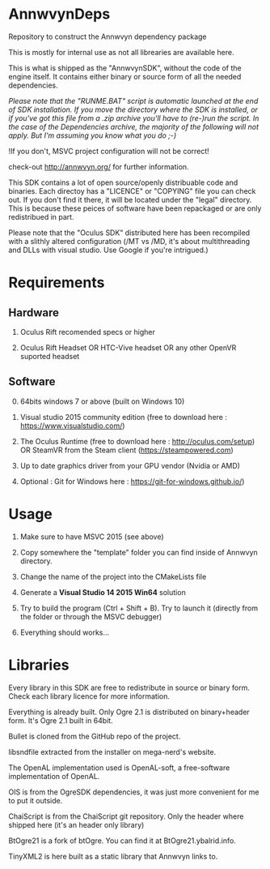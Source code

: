# AnnwvynDeps
Repository to construct the Annwvyn dependency package

This is mostly for internal use as not all librearies are available here.

This is what is shipped as the "AnnwvynSDK", without the code of the engine itself. It contains either binary or source form of all the needed dependencies.

*Please note that the "RUNME.BAT" script is automatic launched at the end of SDK installation. If you move the directory where the SDK is installed, or if you've got this file from a .zip archive you'll have to (re-)run the script. In the case of the Dependencies archive, the majority of the following will not apply. But I'm assuming you know what you do ;-)*

!If you don't, MSVC project configuration will not be correct!

check-out http://annwvyn.org/ for further information.

This SDK contains a lot of open source/openly distribuable code and binaries. Each directoy has a "LICENCE" or "COPYING" file you can check out. 
If you don't find it there, it will be located under the "legal" directory. This is because these peices of software have been repackaged or are only redistribued in part.

Please note that the "Oculus SDK" distributed here has been recompiled with a slithly altered configuration (/MT vs /MD, it's about multithreading and DLLs with visual studio. Use Google if you're intrigued.)

Requirements
============

Hardware
--------

1) Oculus Rift recomended specs or higher

2) Oculus Rift Headset OR HTC-Vive headset OR any other OpenVR suported headset

Software
--------

0) 64bits windows 7 or above (built on Windows 10)

1) Visual studio 2015 community edition (free to download here : https://www.visualstudio.com/)

2) The Oculus Runtime (free to download here : http://oculus.com/setup) OR SteamVR from the Steam client (https://steampowered.com)
 
3) Up to date graphics driver from your GPU vendor (Nvidia or AMD)

4) Optional : Git for Windows here : https://git-for-windows.github.io/)


Usage
=====

1) Make sure to have MSVC 2015 (see above)

2) Copy somewhere the "template" folder you can find inside of Annwvyn directory.

3) Change the name of the project into the CMakeLists file

4) Generate a **Visual Studio 14 2015 Win64** solution

5) Try to build the program (Ctrl + Shift + B). Try to launch it (directly from the folder or through the MSVC debugger)

6) Everything should works...

Libraries
=========

Every library in this SDK are free to redistribute in source or binary form. Check each library licence for more information.

Everything is already built. Only Ogre 2.1 is distributed on binary+header form. It's Ogre 2.1 built in 64bit.

Bullet is cloned from the GitHub repo of the project.

libsndfile extracted from the installer on mega-nerd's website.

The OpenAL implementation used is OpenAL-soft, a free-software implementation of OpenAL.

OIS is from the OgreSDK dependencies, it was just more convenient for me to put it outside.

ChaiScript is from the ChaiScript git repository. Only the header where shipped here (it's an header only library)

BtOgre21 is a fork of btOgre. You can find it at BtOgre21.ybalrid.info.

TinyXML2 is here built as a static library that Annwvyn links to. 
